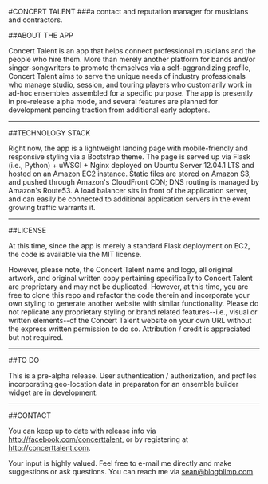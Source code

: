 #CONCERT TALENT
###a contact and reputation manager for musicians and contractors.

##ABOUT THE APP

Concert Talent is an app that helps connect professional musicians and the people who hire them.  More than merely another platform for bands and/or singer-songwriters to promote themselves via a self-aggrandizing profile, Concert Talent aims to serve the unique needs of industry professionals who manage studio, session, and touring players who customarily work in ad-hoc ensembles assembled for a specific purpose. The app is presently in pre-release alpha mode, and several features are planned for development pending traction from additional early adopters.

------------------------------------------------------------------------

##TECHNOLOGY STACK

Right now, the app is a lightweight landing page with mobile-friendly and responsive styling via a Bootstrap theme. The page is served up via Flask (i.e., Python) + uWSGI + Nginx deployed on Ubuntu Server 12.04.1 LTS and hosted on an Amazon EC2 instance. Static files are stored on Amazon S3, and pushed through Amazon's CloudFront CDN; DNS routing is managed by Amazon's Route53. A load balancer sits in front of the application server, and can easily be connected to additional application servers in the event growing traffic warrants it.

------------------------------------------------------------------------

##LICENSE

At this time, since the app is merely a standard Flask deployment on EC2, the code is available via the MIT license.  

However, please note, the Concert Talent name and logo, all original artwork, and original written copy pertaining specifically to Concert Talent are proprietary and may not be duplicated.  However, at this time, you are free to clone this repo and refactor the code therein and incorporate your own styling to generate another website with similar functionality.  Please do not replicate any proprietary styling or brand related features--i.e., visual or written elements--of the Concert Talent website on your own URL without the express written permission to do so.  Attribution / credit is appreciated but not required.

------------------------------------------------------------------------

##TO DO

This is a pre-alpha release.  User authentication / authorization, and profiles incorporating geo-location data in preparaton for an ensemble builder widget are in development.

------------------------------------------------------------------------

##CONTACT

You can keep up to date with release info via http://facebook.com/concerttalent, or by registering at http://concerttalent.com.

Your input is highly valued. Feel free to e-mail me directly and make suggestions or ask questions.  You can reach me via sean@blogblimp.com




